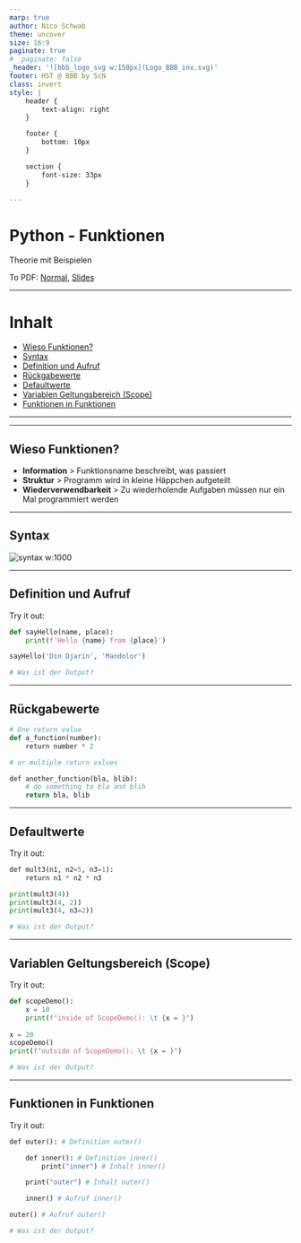 ```yaml
---
marp: true
author: Nico Schwab
theme: uncover
size: 16:9
paginate: true
# _paginate: false
_header: '![bbb_logo_svg w:150px](Logo_BBB_inv.svg)'
footer: HST @ BBB by ScN
class: invert
style: |
    header {
        text-align: right
    }

    footer {
        bottom: 10px
    }

    section {
        font-size: 33px
    }

---
```


# Python - Funktionen
Theorie mit Beispielen

To PDF: [Normal](pdfs/00_tipps_und_tricks.pdf), [Slides](pdfs/00_tipps_und_tricks_slides.pdf)

---

# Inhalt
- [Wieso Funktionen?](#wieso-funktionen)
- [Syntax](#syntax)
- [Definition und Aufruf](#definition-und-aufruf)
- [Rückgabewerte](#rückgabewerte)
- [Defaultwerte](#defaultwerte)
- [Variablen Geltungsbereich (Scope)](#variablen-geltungsbereich-scope)
- [Funktionen in Funktionen](#funktionen-in-funktionen)

---
---

## Wieso Funktionen?
- **Information** > Funktionsname beschreibt, was passiert
- **Struktur** > Programm wird in kleine Häppchen aufgeteilt
- **Wiederverwendbarkeit** > Zu wiederholende Aufgaben müssen nur ein Mal programmiert werden 

---

## Syntax
![syntax w:1000](funktionen_syntax.png)

---

## Definition und Aufruf
Try it out:
```python
def sayHello(name, place):
    print(f'Hello {name} from {place}')

sayHello('Din Djarin', 'Mandolor')

# Was ist der Output?
```

---


## Rückgabewerte
```python
# One return value
def a_function(number):
    return number * 2

# or multiple return values

def another_function(bla, blib):
    # do something to bla and blib
    return bla, blib
```

---

## Defaultwerte
Try it out:
```python
def mult3(n1, n2=5, n3=1):
    return n1 * n2 * n3

print(mult3(4))
print(mult3(4, 2))
print(mult3(4, n3=2))

# Was ist der Output?
```
---

## Variablen Geltungsbereich (Scope)
Try it out:
```python
def scopeDemo():
    x = 10
    print(f"inside of ScopeDemo(): \t {x = }")
    
x = 20
scopeDemo()
print(f"outside of ScopeDemo(): \t {x = }")

# Was ist der Output?
```

---

## Funktionen in Funktionen
Try it out:
```python
def outer(): # Definition outer()

    def inner(): # Definition inner()
        print("inner") # Inhalt inner()

    print("outer") # Inhalt outer()

    inner() # Aufruf inner()

outer() # Aufruf outer()

# Was ist der Output?
```
